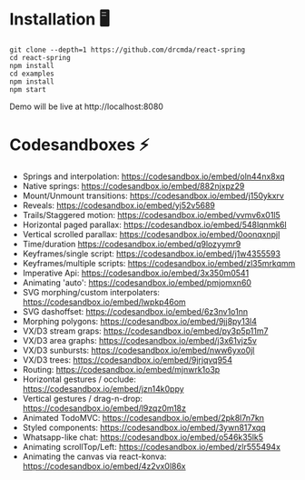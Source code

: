 # Installation 🖥

    git clone --depth=1 https://github.com/drcmda/react-spring
    cd react-spring
    npm install
    cd examples
    npm install
    npm start

Demo will be live at http://localhost:8080

# Codesandboxes ⚡️

- Springs and interpolation: https://codesandbox.io/embed/oln44nx8xq
- Native springs: https://codesandbox.io/embed/882njxpz29
- Mount/Unmount transitions: https://codesandbox.io/embed/j150ykxrv
- Reveals: https://codesandbox.io/embed/yj52v5689
- Trails/Staggered motion: https://codesandbox.io/embed/vvmv6x01l5
- Horizontal paged parallax: https://codesandbox.io/embed/548lqnmk6l
- Vertical scrolled parallax: https://codesandbox.io/embed/0oonqxnpjl
- Time/duration https://codesandbox.io/embed/q9lozyymr9
- Keyframes/single script: https://codesandbox.io/embed/j1w4355593
- Keyframes/multiple scripts: https://codesandbox.io/embed/zl35mrkqmm
- Imperative Api: https://codesandbox.io/embed/3x350m0541
- Animating 'auto': https://codesandbox.io/embed/pmjomxn60
- SVG morphing/custom interpolaters: https://codesandbox.io/embed/lwpkp46om
- SVG dashoffset: https://codesandbox.io/embed/6z3nv1o1nn
- Morphing polygons: https://codesandbox.io/embed/9jj8py13l4
- VX/D3 stream graps: https://codesandbox.io/embed/py3p5p11m7
- VX/D3 area graphs: https://codesandbox.io/embed/j3x61vjz5v
- VX/D3 sunbursts: https://codesandbox.io/embed/nww6yxo0jl
- VX/D3 trees: https://codesandbox.io/embed/9jrjqvq954
- Routing: https://codesandbox.io/embed/mjnwrk1o3p
- Horizontal gestures / occlude: https://codesandbox.io/embed/jzn14k0ppy
- Vertical gestures / drag-n-drop: https://codesandbox.io/embed/l9zqz0m18z
- Animated TodoMVC: https://codesandbox.io/embed/2pk8l7n7kn
- Styled components: https://codesandbox.io/embed/3ywn817xqq
- Whatsapp-like chat: https://codesandbox.io/embed/o546k35lk5
- Animating scrollTop/Left: https://codesandbox.io/embed/zlr555494x
- Animating the canvas via react-konva: https://codesandbox.io/embed/4z2vx0l86x
